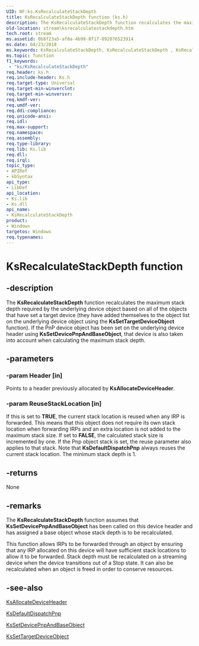 ```yaml
---
UID: NF:ks.KsRecalculateStackDepth
title: KsRecalculateStackDepth function (ks.h)
description: The KsRecalculateStackDepth function recalculates the maximum stack depth required by the underlying device object based on all of the objects that have set a target device (they have added themselves to the object list on the underlying device object using the KsSetTargetDeviceObject function). If the PnP device object has been set on the underlying device header using KsSetDevicePnpAndBaseObject, that device is also taken into account when calculating the maximum stack depth.
old-location: stream\ksrecalculatestackdepth.htm
tech.root: stream
ms.assetid: 0b8f23a5-af8a-4b99-8f17-092076523914
ms.date: 04/23/2018
ms.keywords: KsRecalculateStackDepth, KsRecalculateStackDepth , KsRecalculateStackDepth function [Streaming Media Devices], ks/KsRecalculateStackDepth, ksfunc_745f6176-dc53-467f-885e-028da49b81a1.xml, stream.ksrecalculatestackdepth
ms.topic: function
f1_keywords:
 - "ks/KsRecalculateStackDepth"
req.header: ks.h
req.include-header: Ks.h
req.target-type: Universal
req.target-min-winverclnt: 
req.target-min-winversvr: 
req.kmdf-ver: 
req.umdf-ver: 
req.ddi-compliance: 
req.unicode-ansi: 
req.idl: 
req.max-support: 
req.namespace: 
req.assembly: 
req.type-library: 
req.lib: Ks.lib
req.dll: 
req.irql: 
topic_type:
- APIRef
- kbSyntax
api_type:
- LibDef
api_location:
- Ks.lib
- Ks.dll
api_name:
- KsRecalculateStackDepth
product:
- Windows
targetos: Windows
req.typenames: 
---
```


# KsRecalculateStackDepth function


## -description


The <b>KsRecalculateStackDepth</b> function recalculates the maximum stack depth required by the underlying device object based on all of the objects that have set a target device (they have added themselves to the object list on the underlying device object using the <b>KsSetTargetDeviceObject</b> function). If the PnP device object has been set on the underlying device header using <b>KsSetDevicePnpAndBaseObject</b>, that device is also taken into account when calculating the maximum stack depth.


## -parameters




### -param Header [in]

Points to a header previously allocated by <b>KsAllocateDeviceHeader</b>.


### -param ReuseStackLocation [in]

If this is set to <b>TRUE</b>, the current stack location is reused when any IRP is forwarded. This means that this object does not require its own stack location when forwarding IRPs and an extra location is not added to the maximum stack size. If set to <b>FALSE</b>, the calculated stack size is incremented by one. If the Pnp object stack is set, the reuse parameter also applies to that stack. Note that <b>KsDefaultDispatchPnp</b> always reuses the current stack location. The minimum stack depth is 1.


## -returns



None




## -remarks



The <b>KsRecalculateStackDepth</b> function assumes that <b>KsSetDevicePnpAndBaseObject</b> has been called on this device header and has assigned a base object whose stack depth is to be recalculated.

This function allows IRPs to be forwarded through an object by ensuring that any IRP allocated on this device will have sufficient stack locations to allow it to be forwarded. Stack depth must be recalculated on a streaming device when the device transitions out of a Stop state. It can also be recalculated when an object is freed in order to conserve resources.




## -see-also




<a href="https://docs.microsoft.com/windows-hardware/drivers/ddi/content/ks/nf-ks-ksallocatedeviceheader">KsAllocateDeviceHeader</a>



<a href="https://docs.microsoft.com/previous-versions/ff561665(v=vs.85)">KsDefaultDispatchPnp</a>



<a href="https://docs.microsoft.com/windows-hardware/drivers/ddi/content/ks/nf-ks-kssetdevicepnpandbaseobject">KsSetDevicePnpAndBaseObject</a>



<a href="https://docs.microsoft.com/windows-hardware/drivers/ddi/content/ks/nf-ks-kssettargetdeviceobject">KsSetTargetDeviceObject</a>
 

 

